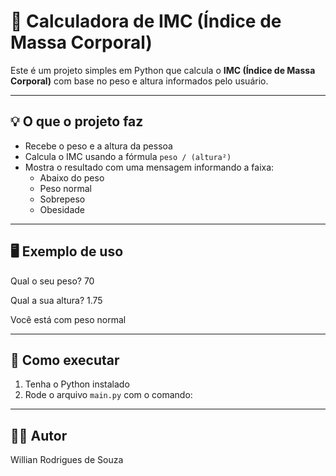 # 🧮 Calculadora de IMC (Índice de Massa Corporal)

Este é um projeto simples em Python que calcula o **IMC (Índice de Massa Corporal)** com base no peso e altura informados pelo usuário.

---

## 💡 O que o projeto faz

- Recebe o peso e a altura da pessoa
- Calcula o IMC usando a fórmula `peso / (altura²)`
- Mostra o resultado com uma mensagem informando a faixa:
  - Abaixo do peso
  - Peso normal
  - Sobrepeso
  - Obesidade

---

## 🖥 Exemplo de uso

Qual o seu peso? 70

Qual a sua altura? 1.75

Você está com peso normal


---

## 🚀 Como executar

1. Tenha o Python instalado
2. Rode o arquivo `main.py` com o comando:


---

## 👨‍💻 Autor

Willian Rodrigues de Souza
